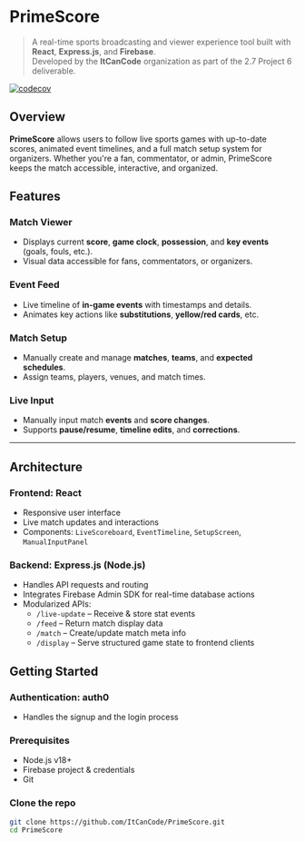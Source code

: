 # PrimeScore 

> A real-time sports broadcasting and viewer experience tool built with **React**, **Express.js**, and **Firebase**.  
> Developed by the **ItCanCode** organization as part of the 2.7 Project 6 deliverable.

[![codecov](https://codecov.io/github/ItCanCode/PrimeScore/branch/main/graph/badge.svg?token=94CH9QO4XA)](https://codecov.io/github/ItCanCode/PrimeScore)

##  Overview

**PrimeScore** allows users to follow live sports games with up-to-date scores, animated event timelines, and a full match setup system for organizers. Whether you're a fan, commentator, or admin, PrimeScore keeps the match accessible, interactive, and organized.

##  Features

###  Match Viewer
- Displays current **score**, **game clock**, **possession**, and **key events** (goals, fouls, etc.).
- Visual data accessible for fans, commentators, or organizers.

###  Event Feed
- Live timeline of **in-game events** with timestamps and details.
- Animates key actions like **substitutions**, **yellow/red cards**, etc.

###  Match Setup
- Manually create and manage **matches**, **teams**, and **expected schedules**.
- Assign teams, players, venues, and match times.

###  Live Input
- Manually input match **events** and **score changes**.
- Supports **pause/resume**, **timeline edits**, and **corrections**.

---

##  Architecture

### Frontend: **React**
- Responsive user interface
- Live match updates and interactions
- Components: `LiveScoreboard`, `EventTimeline`, `SetupScreen`, `ManualInputPanel`

### Backend: **Express.js (Node.js)**
- Handles API requests and routing
- Integrates Firebase Admin SDK for real-time database actions
- Modularized APIs:
  - `/live-update` – Receive & store stat events
  - `/feed` – Return match display data
  - `/match` – Create/update match meta info
  - `/display` – Serve structured game state to frontend clients
##  Getting Started

### Authentication: **auth0**
- Handles the signup and the login process

### Prerequisites
- Node.js v18+
- Firebase project & credentials
- Git

### Clone the repo
```bash
git clone https://github.com/ItCanCode/PrimeScore.git
cd PrimeScore
